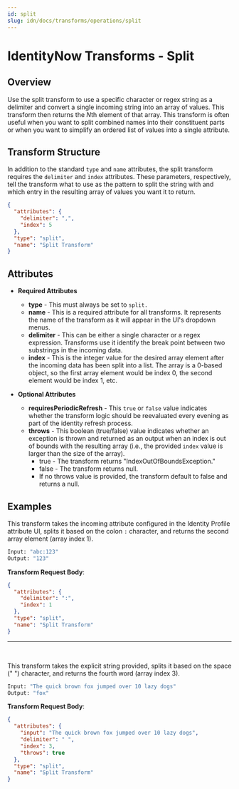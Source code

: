 ```yaml
---
id: split
slug: idn/docs/transforms/operations/split
---
```

# IdentityNow Transforms - Split

## Overview

Use the split transform to use a specific character or regex string as a delimiter and convert a single incoming string into an array of values. This transform then returns the *N*th element of that array. This transform is often useful when you want to split combined names into their constituent parts or when you want to simplify an ordered list of values into a single attribute.

## Transform Structure

In addition to the standard `type` and `name` attributes, the split transform requires the `delimiter` and `index` attributes. These parameters, respectively, tell the transform what to use as the pattern to split the string with and which entry in the resulting array of values you want it to return.

```json
{
  "attributes": {
    "delimiter": ",",
    "index": 5
  },
  "type": "split",
  "name": "Split Transform"
}
```

## Attributes

- **Required Attributes**
  - **type** - This must always be set to `split.`
  - **name** - This is a required attribute for all transforms. It represents the name of the transform as it will appear in the UI's dropdown menus.
  - **delimiter** - This can be either a single character or a regex expression. Transforms use it identify the break point between two substrings in the incoming data.
  - **index** - This is the integer value for the desired array element after the incoming data has been split into a list. The array is a 0-based object, so the first array element would be index 0, the second element would be index 1, etc.

- **Optional Attributes**
  - **requiresPeriodicRefresh** - This `true` or `false` value indicates whether the transform logic should be reevaluated every evening as part of the identity refresh process.
  - **throws** - This boolean (true/false) value indicates whether an exception is thrown and returned as an output when an index is out of bounds with the resulting array (i.e., the provided `index` value is larger than the size of the array).
    - true - The transform returns "IndexOutOfBoundsException."
    - false - The transform returns null.
    - If no throws value is provided, the transform default to false and returns a null.

## Examples

This transform takes the incoming attribute configured in the Identity Profile attribute UI, splits it based on the colon `:` character, and returns the second array element (array index 1).

```bash
Input: "abc:123"
Output: "123"
```

**Transform Request Body**:

```json
{
  "attributes": {
    "delimiter": ":",
    "index": 1
  },
  "type": "split",
  "name": "Split Transform"
}
```

---

<p>&nbsp;</p>

This transform takes the explicit string provided, splits it based on the space (" ") character, and returns the fourth word (array index 3).

```bash
Input: "The quick brown fox jumped over 10 lazy dogs"
Output: "fox"
```

**Transform Request Body**:

```json
{
  "attributes": {
    "input": "The quick brown fox jumped over 10 lazy dogs",
    "delimiter": " ",
    "index": 3,
    "throws": true
  },
  "type": "split",
  "name": "Split Transform"
}
```
